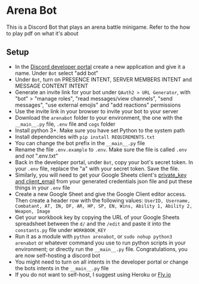 # Arena Bot

This is a Discord Bot that plays an arena battle minigame.
Refer to the how to play pdf on what it's about

## Setup

- In the [Discord developer portal](https://discord.com/developers/applications) create a new application and give it a name. Under `Bot` select "add bot"
- Under `Bot`, turn on PRESENCE INTENT, SERVER MEMBERS INTENT and MESSAGE CONTENT INTENT
- Generate an invite link for your bot under `QAuth2 > URL Generator`, with "bot" > "manage roles", "read messages/view channels", "send messages", "use external emojis" and "add reactions" permissions
- Use the invite link in your browser to invite your bot to your server
- Download the `arenabot` folder to your environment, the one with the `__main__.py` file, `.env` file and `cogs` folder
- Install python 3+. Make sure you have set Python to the system path
- Install dependencies with `pip install REQUIREMENTS.txt`
- You can change the bot prefix in the `__main__.py` file
- Rename the file `.env.example` to `.env`. Make sure the file is called `.env` and _not_ ".env.txt"
- Back in the developer portal, under `Bot`, copy your bot's secret token. In your `.env` file, replace the "a" with your secret token. Save the file.
- Similarly, you will need to get your Google Sheets client's [private_key and client_email](https://www.python-engineer.com/posts/google-sheets-api/) from your generated credentials json file and put these things in your `.env` file
- Create a new Google Sheet and give the Google Client editor access. Then create a header row with the following values: `UserID, Username, Combatant, AT, IN, DF, AR, HP, SP, EN, Wins, Ability 1, Ability 2, Weapon, Image`
- Get your workbook key by copying the URL of your Google Sheets spreadsheet between the `d/` and the `/edit` and paste it into the `constants.py` file under `WORKBOOK_KEY`
- Run it as a module with `python arenabot`, or `sudo nohup python3 arenabot` or whatever command you use to run python scripts in your environment; or directly run the `__main__.py` file. Congratulations, you are now self-hosting a discord bot
- You might need to turn on all intents in the developer portal or change the bots intents in the `__main__.py` file
- If you do not want to self-host, I suggest using Heroku or [Fly.io](https://fly.io/docs/getting-started/)
